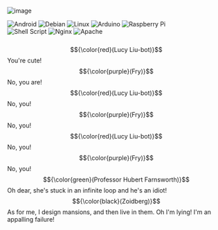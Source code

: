 
![image](https://64.media.tumblr.com/4ec64a67d4c08b853f8e9fa215ad4269/620212f2742b34f2-65/s1280x1920/4a5fe1502be4bff74b6cbafae92f025037d307b9.gif)

![Android](https://img.shields.io/badge/Android-3DDC84?style=for-the-badge&logo=android&logoColor=white) ![Debian](https://img.shields.io/badge/Debian-D70A53?style=for-the-badge&logo=debian&logoColor=white) ![Linux](https://img.shields.io/badge/Linux-FCC624?style=for-the-badge&logo=linux&logoColor=black) ![Arduino](https://img.shields.io/badge/-Arduino-00979D?style=for-the-badge&logo=Arduino&logoColor=white) ![Raspberry Pi](https://img.shields.io/badge/-RaspberryPi-C51A4A?style=for-the-badge&logo=Raspberry-Pi) <br/> ![Shell Script](https://img.shields.io/badge/shell_script-%23121011.svg?style=for-the-badge&logo=gnu-bash&logoColor=white) ![Nginx](https://img.shields.io/badge/nginx-%23009639.svg?style=for-the-badge&logo=nginx&logoColor=white) ![Apache](https://img.shields.io/badge/apache-%23D42029.svg?style=for-the-badge&logo=apache&logoColor=white)
<br/><br/>
$${\color{red}(Lucy Liu-bot)}$$ You're cute!<br/>
 $${\color{purple}(Fry)}$$ No, you are! <br/>
 $${\color{red}(Lucy Liu-bot)}$$ No, you! <br/>
 $${\color{purple}(Fry)}$$ No, you!<br/>
 $${\color{red}(Lucy Liu-bot)}$$ No, you!<br/>
 $${\color{purple}(Fry)}$$ No, you! <br/>
 $${\color{green}(Professor Hubert Farnsworth)}$$ Oh dear, she's stuck in an infinite loop and he's an idiot!<br/>
 $${\color{black}(Zoidberg)}$$ As for me, I design mansions, and then live in them. Oh I'm lying! I'm an appalling failure!

</div>

